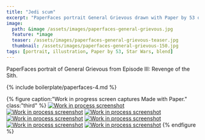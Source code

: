 ```yaml
---
title: "Jedi scum"
excerpt: "PaperFaces portrait General Grievous drawn with Paper by 53 on an iPad."
image: 
  path: &image /assets/images/paperfaces-general-grievous.jpg 
  feature: *image
  teaser: /assets/images/paperfaces-general-grievous-teaser.jpg
  thumbnail: /assets/images/paperfaces-general-grievous-150.jpg
tags: [portrait, illustration, Paper by 53, Star Wars, blend]
---
```


PaperFaces portrait of General Grievous from Episode III: Revenge of the Sith.

{% include boilerplate/paperfaces-4.md %}

{% figure caption:"Work in progress screen captures Made with Paper." class:"third" %}
[![Work in process screenshot](/assets/images/paperfaces-general-grievous-process-1-600.jpg)](/assets/images/paperfaces-general-grievous-process-1-lg.jpg)
[![Work in process screenshot](/assets/images/paperfaces-general-grievous-process-2-600.jpg)](/assets/images/paperfaces-general-grievous-process-2-lg.jpg)
[![Work in process screenshot](/assets/images/paperfaces-general-grievous-process-3-600.jpg)](/assets/images/paperfaces-general-grievous-process-3-lg.jpg)
[![Work in process screenshot](/assets/images/paperfaces-general-grievous-process-4-600.jpg)](/assets/images/paperfaces-general-grievous-process-4-lg.jpg)
[![Work in process screenshot](/assets/images/paperfaces-general-grievous-process-5-600.jpg)](/assets/images/paperfaces-general-grievous-process-5-lg.jpg)
[![Work in process screenshot](/assets/images/paperfaces-general-grievous-process-6-600.jpg)](/assets/images/paperfaces-general-grievous-process-6-lg.jpg)
[![Work in process screenshot](/assets/images/paperfaces-general-grievous-process-7-600.jpg)](/assets/images/paperfaces-general-grievous-process-7-lg.jpg)
{% endfigure %}
